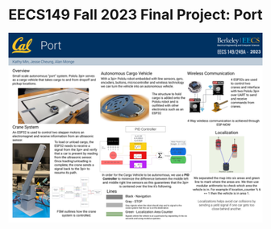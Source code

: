 # EECS149 Fall 2023 Final Project: Port
![Picture of Port's Poster](https://github.com/jessecheu/port/blob/main/Poster_Landscape.png?raw=true)
